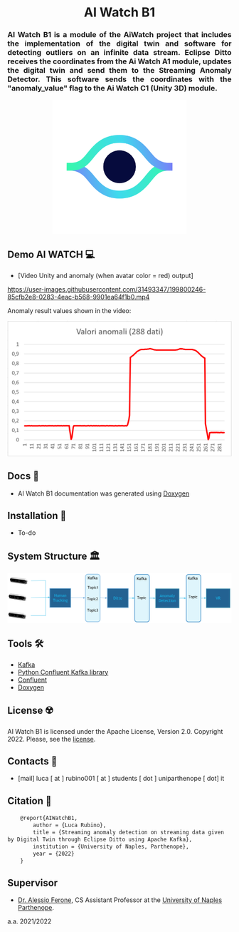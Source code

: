 <p>
    <div align="center">
        <h1> AI Watch B1 </h1>
    </div>
    <div align="justify">
        <h3> AI Watch B1 is a module of the AiWatch project that includes the implementation of the digital twin and software for detecting outliers on an infinite data stream. Eclipse Ditto receives the coordinates from the Ai Watch A1 module, updates the digital twin and send them to the Streaming Anomaly Detector. This software sends the coordinates with the "anomaly_value" flag to the Ai Watch C1 (Unity 3D) module.
        </h3>
    </div>
    <div align="center">
        <img src="images/eye_big_white@2x.png" width="300">
    </div>
    
</p>


## Demo AI WATCH 💻
- [Video Unity and anomaly (when avatar color = red) output] 

https://user-images.githubusercontent.com/31493347/199800246-85cfb2e8-0283-4eac-b568-9901ea64f1b0.mp4

Anomaly result values shown in the video:
<p>
    <div align="center">
        <img src="images/grafico%20anomalie.PNG", width="600">
    </div>
</p>


## Docs 📜
- AI Watch B1 documentation was generated using [Doxygen](https://doxygen.nl/)


## Installation 🚀
- To-do

## System Structure 🏛
<p>
    <div align="center">
        <img src="AI%20WATCH%20Architecture/architettura_di_comunicazione.png">
    </div>
</p>

## Tools 🛠
- [Kafka](https://kafka.apache.org/)
- [Python Confluent Kafka library](https://github.com/confluentinc/confluent-kafka-python)
- [Confluent](https://www.confluent.io/)
- [Doxygen](https://doxygen.nl/)



## License ☢️
AI Watch B1 is licensed under the Apache License, Version 2.0. Copyright 2022. Please, see the [license](https://github.com/Luruu/AI_Watch_B1/blob/main/LICENSE).



## Contacts 🪪
- [mail] luca [ at ] rubino001 [ at ] students [ dot ] uniparthenope [ dot] it


## Citation 📖
```
    @report{AIWatchB1,
        author = {Luca Rubino},
        title = {Streaming anomaly detection on streaming data given by Digital Twin through Eclipse Ditto using Apache Kafka​},
        institution = {University of Naples, Parthenope},
        year = {2022}
    }
```

## Supervisor
- [Dr. Alessio Ferone](https://www.researchgate.net/profile/Alessio-Ferone), CS Assistant Professor at the [University of Naples Parthenope](https://www.uniparthenope.it/).



a.a. 2021/2022


